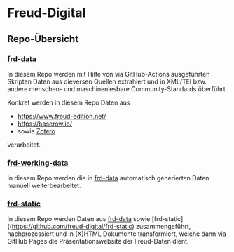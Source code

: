 # Freud-Digital

## Repo-Übersicht

### [frd-data](https://github.com/freud-digital/frd-data)

In diesem Repo werden mit Hilfe von via GitHub-Actions ausgeführten Skripten Daten aus dieversen Quellen extrahiert und in XML/TEI bzw. andere menschen- und maschinenlesbare Community-Standards überführt.

Konkret werden in diesem Repo Daten aus
* https://www.freud-edition.net/
* https://baserow.io/ 
* sowie [Zotero](https://www.zotero.org/groups/4690432/sigmund-freud/library)

verarbeitet. 

### [frd-working-data](https://github.com/freud-digital/frd-working-data)

In diesem Repo werden die in [frd-data](https://github.com/freud-digital/frd-data) automatisch generierten Daten manuell weiterbearbeitet. 

### [frd-static](https://github.com/freud-digital/frd-static)

In diesem Repo werden Daten aus [frd-data](https://github.com/freud-digital/frd-data) sowie [frd-static]((https://github.com/freud-digital/frd-static) zusammengeführt, nachprozessiert und in (X)HTML Dokumente transformiert, welche dann via GitHub Pages die Präsentationswebsite der Freud-Daten dient.
